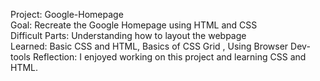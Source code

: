 Project: Google-Homepage  
Goal: Recreate the Google Homepage using HTML and CSS  
Difficult Parts: Understanding how to layout the webpage  
Learned: Basic CSS and HTML, Basics of CSS Grid , Using Browser Dev-tools 
Reflection: I enjoyed working on this project and learning CSS and HTML. 
